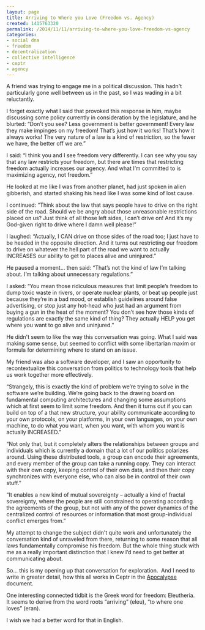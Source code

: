 ```yaml
---
layout: page
title: Arriving to Where you Love (Freedom vs. Agency)
created: 1415763320
permalink: /2014/11/11/arriving-to-where-you-love-freedom-vs-agency
categories:
- social dna
- freedom
- decentralization
- collective intelligence
- ceptr
- agency
---
```

<p>A friend was trying to engage me in a political discussion. This hadn't particularly gone well between us in the past, so I was wading in a bit reluctantly.&nbsp;</p><p>I forget exactly what I said that provoked this response in him, maybe discussing some policy currently in consideration by the legislature, and he blurted: “Don’t you see? Less government is better government! Every law they make impinges on my freedom! That’s just how it works! That’s how it always works! The very nature of a law is a kind of restriction, so the fewer we have, the better off we are.”</p><p>I said: “I think you and I see freedom very differently. I can see why you say that any law restricts your freedom, but there are times that restricting freedom actually increases our agency. And what I’m committed to is maximizing agency, not freedom.”</p><p><!--break--></p><p>He looked at me like I was from another planet, had just spoken in alien gibberish, and started shaking his head like I was some kind of lost cause.</p><p>I continued: “Think about the law that says people have to drive on the right side of the road. Should we be angry about those unreasonable restrictions placed on us? Just think of all those left sides, I can’t drive on! And it’s my God-given right to drive where I damn well please!”</p><p>I laughed: “Actually, I CAN drive on those sides of the road too; I just have to be headed in the opposite direction. And it turns out restricting our freedom to drive on whatever the hell part of the road we want to actually INCREASES our ability to get to places alive and uninjured.”</p><p>He paused a moment… then said: “That’s not the kind of law I’m talking about. I’m talking about unnecessary regulations.”</p><p>I asked: “You mean those ridiculous measures that limit people’s freedom to dump toxic waste in rivers, or operate nuclear plants, or beat up people just because they’re in a bad mood, or establish guidelines around false advertising, or stop just any hot-head who just had an argument from buying a gun in the heat of the moment? You don’t see how those kinds of regulations are exactly the same kind of thing? They actually HELP you get where you want to go alive and uninjured.”</p><p>He didn't seem to like the way this conversation was going. What I said was making some sense, but seemed to conflict with some libertarian maxim or formula for determining where to stand on an issue.</p><p>My friend was also a software developer, and I saw an opportunity to recontextualize this conversation from politics to technology tools that help us work together more effectively.</p><p>“Strangely, this is exactly the kind of problem we’re trying to solve in the software we’re building. We’re going back to the drawing board on fundamental computing architectures and changing some assumptions which at first seem to limit some freedom. And then it turns out if you can build on top of a that new structure, your ability communicate according to your own protocols, on your platforms, in your own languages, on your own machine, to do what you want, when you want, with whom you want is actually INCREASED.”</p><p>“Not only that, but it completely alters the relationships between groups and individuals which is currently a domain that a lot of our politics polarizes around. Using these distributed tools, a group can encode their agreements, and every member of the group can take a running copy. They can interact with their own copy, keeping control of their own data, and then their copy synchronizes with everyone else, who can also be in control of their own stuff.”</p><p>“It enables a new kind of mutual sovereignty – actually a kind of fractal sovereignty, where the people are still constrained to operating according the agreements of the group, but not with any of the power dynamics of the centralized control of resources or information that most group-individual conflict emerges from.”</p><p>My attempt to change the subject didn't quite work and unfortunately the conversation kind of unraveled from there, returning to some reason that all laws fundamentally compromise his freedom. But the whole thing stuck with me as a really important distinction that I knew I’d need to get better at communicating about.</p><p>So… this is my opening up that conversation for exploration.&nbsp; And I need to write in greater detail, how this all works in Ceptr in the <a href="http://ceptr.org/apocalypse">Apocalypse</a> document.</p><p>One interesting connected tidbit is the Greek word for freedom: Eleutheria.&nbsp; It seems to derive from the word roots “arriving” (eleu), “to where one loves” (eran).</p><p>I wish we had a better word for that in English.</p>
